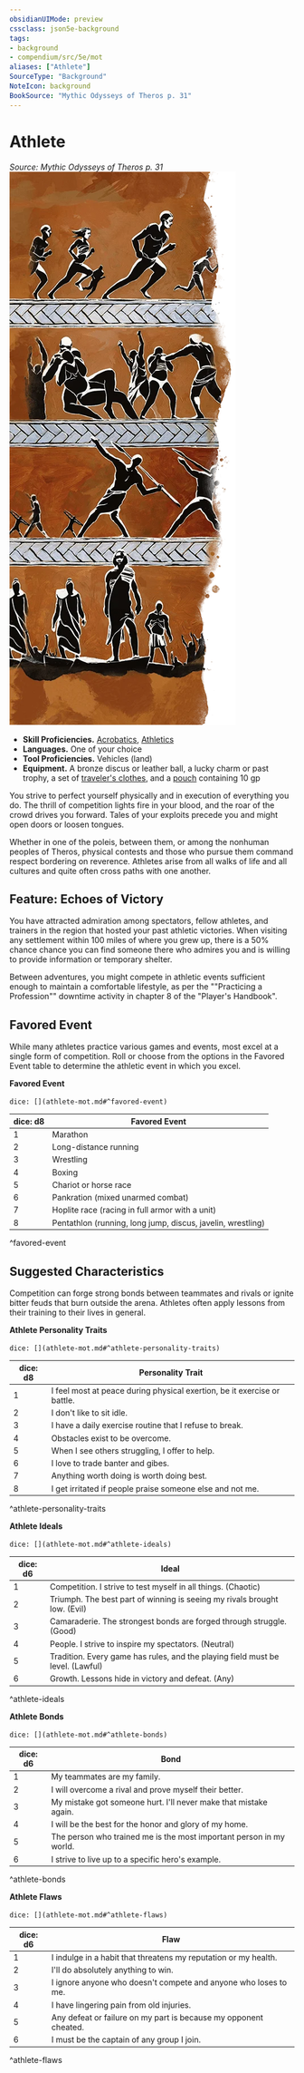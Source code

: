 ```yaml
---
obsidianUIMode: preview
cssclass: json5e-background
tags:
- background
- compendium/src/5e/mot
aliases: ["Athlete"]
SourceType: "Background"
NoteIcon: background
BookSource: "Mythic Odysseys of Theros p. 31"
---
```

# Athlete
*Source: Mythic Odysseys of Theros p. 31*  
![](https://raw.githubusercontent.com/5etools-mirror-2/5etools-img/main/backgrounds/MOT/Athlete.webp#right)  

- **Skill Proficiencies.** [Acrobatics](/2-Mechanics/CLI/rules/skills.md#Acrobatics), [Athletics](/2-Mechanics/CLI/rules/skills.md#Athletics)  
- **Languages.** One of your choice  
- **Tool Proficiencies.** Vehicles (land)  
- **Equipment.** A bronze discus or leather ball, a lucky charm or past trophy, a set of [traveler's clothes](/2-Mechanics/CLI/items/travelers-clothes.md), and a [pouch](/2-Mechanics/CLI/items/pouch.md) containing 10 gp  

You strive to perfect yourself physically and in execution of everything you do. The thrill of competition lights fire in your blood, and the roar of the crowd drives you forward. Tales of your exploits precede you and might open doors or loosen tongues.

Whether in one of the poleis, between them, or among the nonhuman peoples of Theros, physical contests and those who pursue them command respect bordering on reverence. Athletes arise from all walks of life and all cultures and quite often cross paths with one another.

## Feature: Echoes of Victory

You have attracted admiration among spectators, fellow athletes, and trainers in the region that hosted your past athletic victories. When visiting any settlement within 100 miles of where you grew up, there is a 50% chance chance you can find someone there who admires you and is willing to provide information or temporary shelter.

Between adventures, you might compete in athletic events sufficient enough to maintain a comfortable lifestyle, as per the ""Practicing a Profession"" downtime activity in chapter 8 of the "Player's Handbook".

## Favored Event

While many athletes practice various games and events, most excel at a single form of competition. Roll or choose from the options in the Favored Event table to determine the athletic event in which you excel.

**Favored Event**

`dice: [](athlete-mot.md#^favored-event)`

| dice: d8 | Favored Event |
|----------|---------------|
| 1 | Marathon |
| 2 | Long-distance running |
| 3 | Wrestling |
| 4 | Boxing |
| 5 | Chariot or horse race |
| 6 | Pankration (mixed unarmed combat) |
| 7 | Hoplite race (racing in full armor with a unit) |
| 8 | Pentathlon (running, long jump, discus, javelin, wrestling) |
^favored-event

## Suggested Characteristics

Competition can forge strong bonds between teammates and rivals or ignite bitter feuds that burn outside the arena. Athletes often apply lessons from their training to their lives in general.

**Athlete Personality Traits**

`dice: [](athlete-mot.md#^athlete-personality-traits)`

| dice: d8 | Personality Trait |
|----------|-------------------|
| 1 | I feel most at peace during physical exertion, be it exercise or battle. |
| 2 | I don't like to sit idle. |
| 3 | I have a daily exercise routine that I refuse to break. |
| 4 | Obstacles exist to be overcome. |
| 5 | When I see others struggling, I offer to help. |
| 6 | I love to trade banter and gibes. |
| 7 | Anything worth doing is worth doing best. |
| 8 | I get irritated if people praise someone else and not me. |
^athlete-personality-traits

**Athlete Ideals**

`dice: [](athlete-mot.md#^athlete-ideals)`

| dice: d6 | Ideal |
|----------|-------|
| 1 | Competition. I strive to test myself in all things. (Chaotic) |
| 2 | Triumph. The best part of winning is seeing my rivals brought low. (Evil) |
| 3 | Camaraderie. The strongest bonds are forged through struggle. (Good) |
| 4 | People. I strive to inspire my spectators. (Neutral) |
| 5 | Tradition. Every game has rules, and the playing field must be level. (Lawful) |
| 6 | Growth. Lessons hide in victory and defeat. (Any) |
^athlete-ideals

**Athlete Bonds**

`dice: [](athlete-mot.md#^athlete-bonds)`

| dice: d6 | Bond |
|----------|------|
| 1 | My teammates are my family. |
| 2 | I will overcome a rival and prove myself their better. |
| 3 | My mistake got someone hurt. I'll never make that mistake again. |
| 4 | I will be the best for the honor and glory of my home. |
| 5 | The person who trained me is the most important person in my world. |
| 6 | I strive to live up to a specific hero's example. |
^athlete-bonds

**Athlete Flaws**

`dice: [](athlete-mot.md#^athlete-flaws)`

| dice: d6 | Flaw |
|----------|------|
| 1 | I indulge in a habit that threatens my reputation or my health. |
| 2 | I'll do absolutely anything to win. |
| 3 | I ignore anyone who doesn't compete and anyone who loses to me. |
| 4 | I have lingering pain from old injuries. |
| 5 | Any defeat or failure on my part is because my opponent cheated. |
| 6 | I must be the captain of any group I join. |
^athlete-flaws